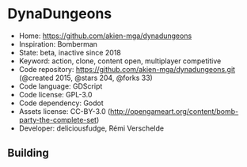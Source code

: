 # DynaDungeons

- Home: https://github.com/akien-mga/dynadungeons
- Inspiration: Bomberman
- State: beta, inactive since 2018
- Keyword: action, clone, content open, multiplayer competitive
- Code repository: https://github.com/akien-mga/dynadungeons.git (@created 2015, @stars 204, @forks 33)
- Code language: GDScript
- Code license: GPL-3.0
- Code dependency: Godot
- Assets license: CC-BY-3.0 (http://opengameart.org/content/bomb-party-the-complete-set)
- Developer: deliciousfudge, Rémi Verschelde

## Building
